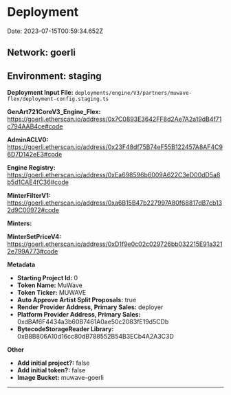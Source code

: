 
# Deployment

Date: 2023-07-15T00:59:34.652Z

## **Network:** goerli

## **Environment:** staging

**Deployment Input File:** `deployments/engine/V3/partners/muwave-flex/deployment-config.staging.ts`

**GenArt721CoreV3_Engine_Flex:** https://goerli.etherscan.io/address/0x7C0893E3642FF8d2Ae7A2a19dB4f71c794AAB4ce#code

**AdminACLV0:** https://goerli.etherscan.io/address/0x23F48df75B74eF55B122457A8AF4C96D7D142eE3#code

**Engine Registry:** https://goerli.etherscan.io/address/0xEa698596b6009A622C3eD00dD5a8b5d1CAE4fC36#code

**MinterFilterV1:** https://goerli.etherscan.io/address/0xa6B15B47b227997A80f68817dB7cb132d9C00972#code

**Minters:**

**MinterSetPriceV4:** https://goerli.etherscan.io/address/0xD1f9e0c02c029726bb032215E91a3212e799A773#code



**Metadata**

- **Starting Project Id:** 0
- **Token Name:** MuWave
- **Token Ticker:** MUWAVE
- **Auto Approve Artist Split Proposals:** true
- **Render Provider Address, Primary Sales:** deployer
- **Platform Provider Address, Primary Sales:** 0xdBAf6F4434a3b60B7461A0ae50c2083fE19d5CDb
- **BytecodeStorageReader Library:** 0xB8B806A10d16cc80dB788552B54B3ECb4A2A3C3D

**Other**

- **Add initial project?:** false
- **Add initial token?:** false
- **Image Bucket:** muwave-goerli

---

